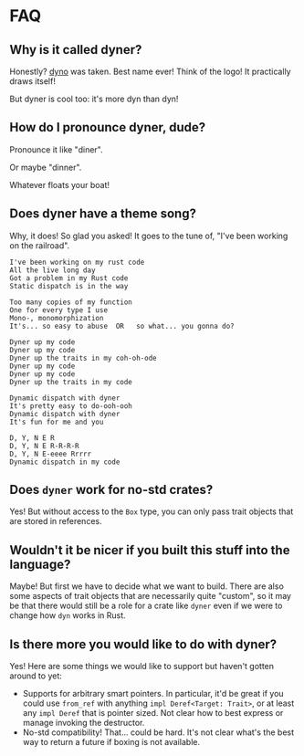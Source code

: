 # FAQ

## Why is it called dyner?

Honestly? [dyno](https://crates.io/crates/dyno) was taken. Best name ever! Think of the logo! It practically draws itself!

But dyner is cool too: it's more dyn than dyn!

## How do I pronounce dyner, dude?

Pronounce it like "diner".

Or maybe "dinner".

Whatever floats your boat!

## Does dyner have a theme song?

Why, it does! So glad you asked! It goes to the tune of, "I've been working on the railroad".

```
I've been working on my rust code
All the live long day
Got a problem in my Rust code
Static dispatch is in the way

Too many copies of my function
One for every type I use
Mono-, monomorphization
It's... so easy to abuse  OR   so what... you gonna do?

Dyner up my code
Dyner up my code
Dyner up the traits in my coh-oh-ode
Dyner up my code
Dyner up my code
Dyner up the traits in my code

Dynamic dispatch with dyner
It's pretty easy to do-ooh-ooh
Dynamic dispatch with dyner
It's fun for me and you

D, Y, N E R
D, Y, N E R-R-R-R
D, Y, N E-eeee Rrrrr
Dynamic dispatch in my code
```

## Does `dyner` work for no-std crates?

Yes! But without access to the `Box` type, you can only pass trait objects that are stored in references.

## Wouldn't it be nicer if you built this stuff into the language?

Maybe! But first we have to decide what we want to build. There are also some aspects of trait objects that are necessarily quite "custom", so it may be that there would still be a role for a crate like `dyner` even if we were to change how `dyn` works in Rust.

## Is there more you would like to do with dyner?

Yes! Here are some things we would like to support but haven't gotten around to yet:

* Supports for arbitrary smart pointers. In particular, it'd be great if you could use `from_ref` with anything `impl Deref<Target: Trait>`, or at least any `impl Deref` that is pointer sized. Not clear how to best express or manage invoking the destructor.
* No-std compatibility! That... could be hard. It's not clear what's the best way to return a future if boxing is not available.


